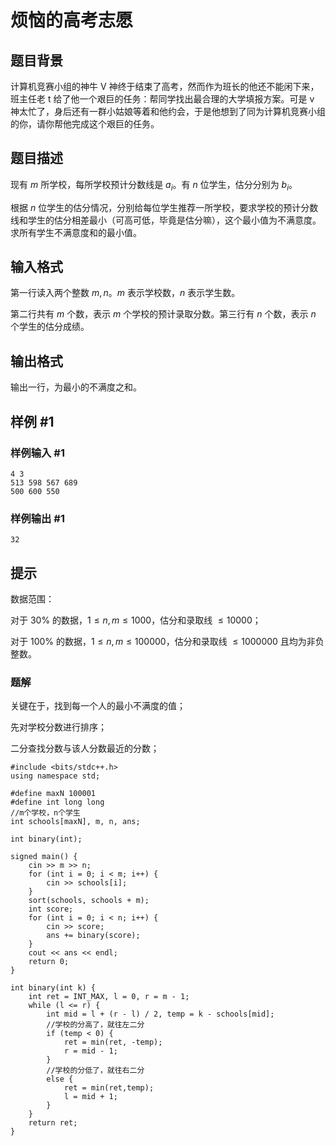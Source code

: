 # 烦恼的高考志愿

## 题目背景

计算机竞赛小组的神牛 V 神终于结束了高考，然而作为班长的他还不能闲下来，班主任老 t 给了他一个艰巨的任务：帮同学找出最合理的大学填报方案。可是 v 神太忙了，身后还有一群小姑娘等着和他约会，于是他想到了同为计算机竞赛小组的你，请你帮他完成这个艰巨的任务。

## 题目描述

现有 $m$ 所学校，每所学校预计分数线是 $a_i$。有 $n$ 位学生，估分分别为 $b_i$。

根据 $n$ 位学生的估分情况，分别给每位学生推荐一所学校，要求学校的预计分数线和学生的估分相差最小（可高可低，毕竟是估分嘛），这个最小值为不满意度。求所有学生不满意度和的最小值。

## 输入格式

第一行读入两个整数 $m,n$。$m$ 表示学校数，$n$ 表示学生数。

第二行共有 $m$ 个数，表示 $m$ 个学校的预计录取分数。第三行有 $n$ 个数，表示 $n$ 个学生的估分成绩。

## 输出格式

输出一行，为最小的不满度之和。

## 样例 #1

### 样例输入 #1

```
4 3
513 598 567 689
500 600 550
```

### 样例输出 #1

```
32
```

## 提示

数据范围：

对于 $30\%$ 的数据，$1\leq n,m\leq1000$，估分和录取线 $\leq10000$；

对于 $100\%$ 的数据，$1\leq n,m\leq100000$，估分和录取线 $\leq 1000000$ 且均为非负整数。



### 题解

关键在于，找到每一个人的最小不满度的值；

先对学校分数进行排序；

二分查找分数与该人分数最近的分数；

```
#include <bits/stdc++.h>
using namespace std;

#define maxN 100001
#define int long long
//m个学校，n个学生
int schools[maxN], m, n, ans;

int binary(int);

signed main() {
    cin >> m >> n;
    for (int i = 0; i < m; i++) {
        cin >> schools[i];
    }
    sort(schools, schools + m);
    int score;
    for (int i = 0; i < n; i++) {
        cin >> score;
        ans += binary(score);
    }
    cout << ans << endl;
    return 0;
}

int binary(int k) {
    int ret = INT_MAX, l = 0, r = m - 1;
    while (l <= r) {
        int mid = l + (r - l) / 2, temp = k - schools[mid];
        //学校的分高了，就往左二分
        if (temp < 0) {
            ret = min(ret, -temp);
            r = mid - 1;
        }
        //学校的分低了，就往右二分
        else {
            ret = min(ret,temp);
            l = mid + 1;
        }
    }
    return ret;
}
```